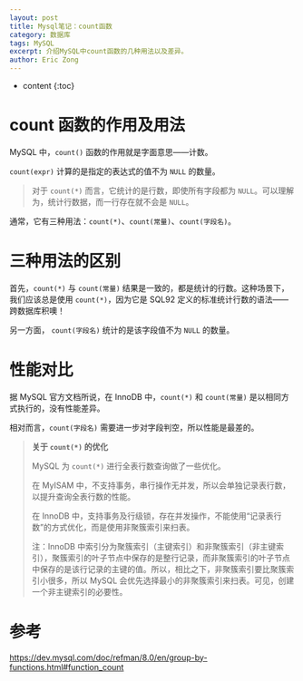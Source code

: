 ```yaml
---
layout: post
title: Mysql笔记：count函数
category: 数据库
tags: MySQL
excerpt: 介绍MySQL中count函数的几种用法以及差异。
author: Eric Zong
---
```


* content
{:toc}
# count 函数的作用及用法

MySQL 中，`count()` 函数的作用就是字面意思——计数。

`count(expr)` 计算的是指定的表达式的值不为 `NULL` 的数量。

> 对于 `count(*)` 而言，它统计的是行数，即使所有字段都为 `NULL`。可以理解为，统计行数据，而一行存在就不会是 `NULL`。

通常，它有三种用法：`count(*)`、`count(常量)`、`count(字段名)`。

# 三种用法的区别

首先，`count(*)` 与 `count(常量)` 结果是一致的，都是统计的行数。这种场景下，我们应该总是使用 `count(*)`，因为它是 SQL92 定义的标准统计行数的语法——跨数据库积噢！

另一方面， `count(字段名)` 统计的是该字段值不为 `NULL`  的数量。

# 性能对比

据 MySQL 官方文档所说，在 InnoDB 中，`count(*)` 和 `count(常量)` 是以相同方式执行的，没有性能差异。

相对而言，`count(字段名)` 需要进一步对字段判空，所以性能是最差的。

> **关于 `count(*)` 的优化**
>
> MySQL 为 `count(*)` 进行全表行数查询做了一些优化。
>
> 在 MyISAM 中，不支持事务，串行操作无并发，所以会单独记录表行数，以提升查询全表行数的性能。
>
> 在 InnoDB 中，支持事务及行级锁，存在并发操作，不能使用“记录表行数”的方式优化，而是使用非聚簇索引来扫表。
>
> 注：InnoDB 中索引分为聚簇索引（主键索引）和非聚簇索引（非主键索引），聚簇索引的叶子节点中保存的是整行记录，而非聚簇索引的叶子节点中保存的是该行记录的主键的值。所以，相比之下，非聚簇索引要比聚簇索引小很多，所以 MySQL 会优先选择最小的非聚簇索引来扫表。可见，创建一个非主键索引的必要性。

# 参考

https://dev.mysql.com/doc/refman/8.0/en/group-by-functions.html#function_count